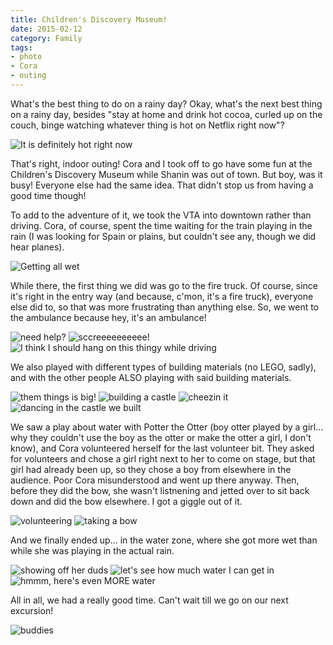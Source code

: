 ```yaml
---
title: Children's Discovery Museum!
date: 2015-02-12
category: Family
tags:
- photo
- Cora
- outing
---
```


What's the best thing to do on a rainy day? Okay, what's the next best thing on a rainy day, besides "stay at home and
drink hot cocoa, curled up on the couch, binge watching whatever thing is hot on Netflix right now"?

![It is definitely hot right now](/assets/img/posts/childrens-discovery-museum/house_of_cards_so_hot_right_now.jpg)

That's right, indoor outing! Cora and I took off to go have some fun at the Children's Discovery Museum while Shanin was
out of town. But boy, was it busy! Everyone else had the same idea. That didn't stop us from having a good time though!

To add to the adventure of it, we took the VTA into downtown rather than driving. Cora, of course, spent the time
waiting for the train playing in the rain (I was looking for Spain or plains, but couldn't see any, though we did hear
planes).

![Getting all wet](/assets/img/posts/childrens-discovery-museum/img_0500.jpg)

While there, the first thing we did was go to the fire truck. Of course, since it's right in the entry way (and because,
c'mon, it's a fire truck), everyone else did to, so that was more frustrating than anything else. So, we went to the 
ambulance because hey, it's an ambulance!

![need help?](/assets/img/posts/childrens-discovery-museum/img_0506.jpg)
![sccreeeeeeeeee!](/assets/img/posts/childrens-discovery-museum/img_0509.jpg)
![I think I should hang on this thingy while driving](/assets/img/posts/childrens-discovery-museum/img_0510.jpg)

We also played with different types of building materials (no LEGO, sadly), and with the other people ALSO playing with
said building materials.

![them things is big!](/assets/img/posts/childrens-discovery-museum/img_0504.jpg)
![building a castle](images/.jpg)
![cheezin it](/assets/img/posts/childrens-discovery-museum/img_0514.jpg)
![dancing in the castle we built](/assets/img/posts/childrens-discovery-museum/img_0516.jpg)

We saw a play about water with Potter the Otter (boy otter played by a girl... why they couldn't use the boy as the
otter or make the otter a girl, I don't know), and Cora volunteered herself for the last volunteer bit. They asked for
volunteers and chose a girl right next to her to come on stage, but that girl had already been up, so they chose a boy
from elsewhere in the audience. Poor Cora misunderstood and went up there anyway. Then, before they did the bow, she
wasn't listnening and jetted over to sit back down and did the bow elsewhere. I got a giggle out of it.

![volunteering](images/img0522.jpg)
![taking a bow](/assets/img/posts/childrens-discovery-museum/img_0526.jpg)

And we finally ended up... in the water zone, where she got more wet than while she was playing in the actual rain.

![showing off her duds](/assets/img/posts/childrens-discovery-museum/img_0528.jpg)
![let's see how much water I can get in](/assets/img/posts/childrens-discovery-museum/img_0535.jpg)
![hmmm, here's even MORE water](/assets/img/posts/childrens-discovery-museum/img_0530.jpg)

All in all, we had a really good time. Can't wait till we go on our next excursion!

![buddies](/assets/img/posts/childrens-discovery-museum/img_0519.jpg)

